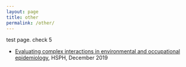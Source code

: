 ```yaml
---
layout: page
title: other
permalink: /other/
---
```


test page. check 5

- <a href="pdfs/RSA_Bellavia.pdf">Evaluating complex interactions in environmental and occupational epidemiology</a>, HSPH, December 2019
